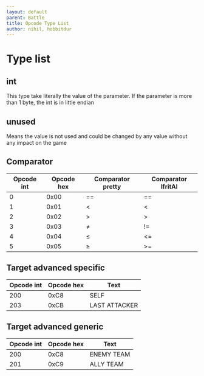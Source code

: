 ```yaml
---
layout: default
parent: Battle
title: Opcode Type List
author: nihil, hobbitdur
---
```


# Type list

## int

This type take literally the value of the parameter.
If the parameter is more than 1 byte, the int is in little endian

## unused

Means the value is not used and could be changed by any value without any impact on the game

## Comparator

| Opcode int | Opcode hex | Comparator pretty | Comparator IfritAI |
|------------|------------|-------------------|--------------------|
| 0          | 0x00       | ==                | ==                 |
| 1          | 0x01       | <                 | <                  |
| 2          | 0x02       | \>                | \>                 |
| 3          | 0x03       | ≠                 | !=                 |
| 4          | 0x04       | ≤                 | <=                 |
| 5          | 0x05       | ≥                 | \>=                |

## Target advanced specific

| Opcode int | Opcode hex | Text          |
|------------|------------|---------------|
| 200        | 0xC8       | SELF          |
| 203        | 0xCB       | LAST ATTACKER |

## Target advanced generic

| Opcode int | Opcode hex | Text       |
|------------|------------|------------|
| 200        | 0xC8       | ENEMY TEAM |
| 201        | 0xC9       | ALLY TEAM  |
